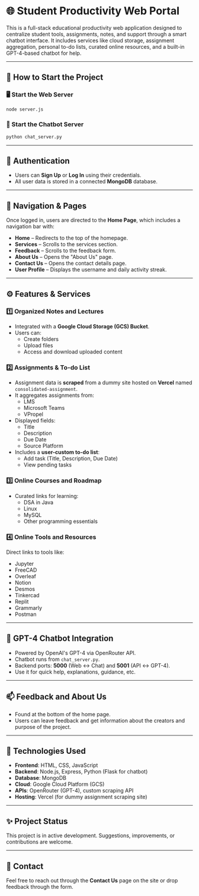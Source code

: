 # 🌐 Student Productivity Web Portal

This is a full-stack educational productivity web application designed to centralize student tools, assignments, notes, and support through a smart chatbot interface. It includes services like cloud storage, assignment aggregation, personal to-do lists, curated online resources, and a built-in GPT-4-based chatbot for help.

---

## 🚀 How to Start the Project

### 🖥️ Start the Web Server
```bash
node server.js
```

### 💬 Start the Chatbot Server
```bash
python chat_server.py
```

---

## 🔐 Authentication

- Users can **Sign Up** or **Log In** using their credentials.
- All user data is stored in a connected **MongoDB** database.

---

## 🧭 Navigation & Pages

Once logged in, users are directed to the **Home Page**, which includes a navigation bar with:

- **Home** – Redirects to the top of the homepage.
- **Services** – Scrolls to the services section.
- **Feedback** – Scrolls to the feedback form.
- **About Us** – Opens the "About Us" page.
- **Contact Us** – Opens the contact details page.
- **User Profile** – Displays the username and daily activity streak.

---

## ⚙️ Features & Services

### 1️⃣ Organized Notes and Lectures

- Integrated with a **Google Cloud Storage (GCS) Bucket**.
- Users can:
  - Create folders
  - Upload files
  - Access and download uploaded content

### 2️⃣ Assignments & To-do List

- Assignment data is **scraped** from a dummy site hosted on **Vercel** named `consolidated-assignment`.
- It aggregates assignments from:
  - LMS
  - Microsoft Teams
  - VPropel
- Displayed fields:
  - Title
  - Description
  - Due Date
  - Source Platform
- Includes a **user-custom to-do list**:
  - Add task (Title, Description, Due Date)
  - View pending tasks

### 3️⃣ Online Courses and Roadmap

- Curated links for learning:
  - DSA in Java
  - Linux
  - MySQL
  - Other programming essentials

### 4️⃣ Online Tools and Resources

Direct links to tools like:
- Jupyter
- FreeCAD
- Overleaf
- Notion
- Desmos
- Tinkercad
- Replit
- Grammarly
- Postman

---

## 🤖 GPT-4 Chatbot Integration

- Powered by OpenAI's GPT-4 via OpenRouter API.
- Chatbot runs from `chat_server.py`.
- Backend ports: **5000** (Web ↔️ Chat) and **5001** (API ↔️ GPT-4).
- Use it for quick help, explanations, guidance, etc.

---

## 📫 Feedback and About Us

- Found at the bottom of the home page.
- Users can leave feedback and get information about the creators and purpose of the project.

---

## 📂 Technologies Used

- **Frontend**: HTML, CSS, JavaScript
- **Backend**: Node.js, Express, Python (Flask for chatbot)
- **Database**: MongoDB
- **Cloud**: Google Cloud Platform (GCS)
- **APIs**: OpenRouter (GPT-4), custom scraping API
- **Hosting**: Vercel (for dummy assignment scraping site)

---

## ✨ Project Status

This project is in active development. Suggestions, improvements, or contributions are welcome.

---

## 📧 Contact

Feel free to reach out through the **Contact Us** page on the site or drop feedback through the form.
